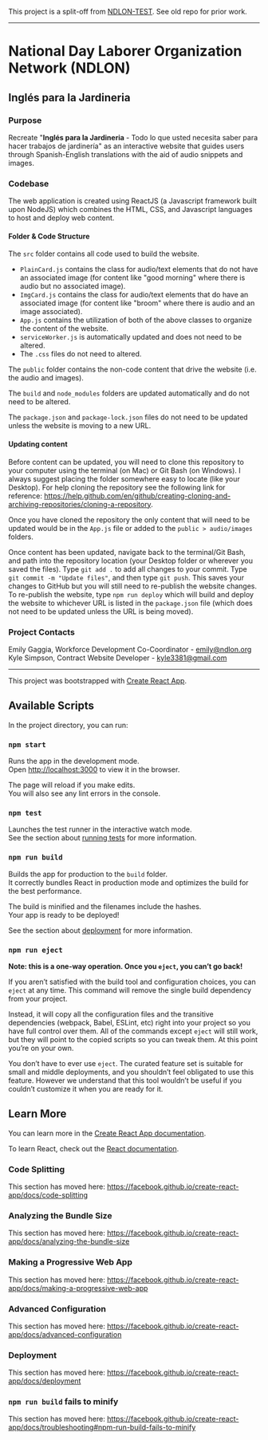 This project is a split-off from [NDLON-TEST](https://github.com/Kyle-Simpson/ndlon-test).  See old repo for prior work.

---
# __National Day Laborer Organization Network (NDLON)__
## __Inglés para la Jardineria__  

### Purpose
Recreate "__Inglés para la Jardineria__ - Todo lo que usted necesita saber para hacer trabajos de jardinería" as an interactive website that guides users through Spanish-English translations with the aid of audio snippets and images.  

### Codebase
The web application is created using ReactJS (a Javascript framework built upon NodeJS) which combines the HTML, CSS, and Javascript languages to host and deploy web content.

#### Folder & Code Structure
The `src` folder contains all code used to build the website.  
- `PlainCard.js` contains the class for audio/text elements that do not have an associated image (for content like "good morning" where there is audio but no associated image).
- `ImgCard.js` contains the class for audio/text elements that do have an associated image (for content like "broom" where there is audio and an image associated).
- `App.js` contains the utilization of both of the above classes to organize the content of the website.  
- `serviceWorker.js` is automatically updated and does not need to be altered.
- The `.css` files do not need to altered.  

The `public` folder contains the non-code content that drive the website (i.e. the audio and images).  

The `build` and `node_modules` folders are updated automatically and do not need to be altered.  

The `package.json` and `package-lock.json` files do not need to be updated unless the website is moving to a new URL.

#### Updating content
Before content can be updated, you will need to clone this repository to your computer using the terminal (on Mac) or Git Bash (on Windows).  I always suggest placing the folder somewhere easy to locate (like your Desktop).  For help cloning the repository see the following link for reference: https://help.github.com/en/github/creating-cloning-and-archiving-repositories/cloning-a-repository.  

Once you have cloned the repository the only content that will need to be updated would be in the `App.js` file or added to the `public > audio/images` folders.  

Once content has been updated, navigate back to the terminal/Git Bash, and path into the repository location (your Desktop folder or wherever you saved the files).  Type `git add .` to add all changes to your commit.  Type `git commit -m "Update files"`, and then type `git push`.  This saves your changes to GitHub but you will still need to re-publish the website changes.  To re-publish the website, type `npm run deploy` which will build and deploy the website to whichever URL is listed in the `package.json` file (which does not need to be updated unless the URL is being moved).


### Project Contacts
Emily Gaggia, Workforce Development Co-Coordinator - emily@ndlon.org  
Kyle Simpson, Contract Website Developer - kyle3381@gmail.com


---
This project was bootstrapped with [Create React App](https://github.com/facebook/create-react-app).

## Available Scripts

In the project directory, you can run:

### `npm start`

Runs the app in the development mode.<br />
Open [http://localhost:3000](http://localhost:3000) to view it in the browser.

The page will reload if you make edits.<br />
You will also see any lint errors in the console.

### `npm test`

Launches the test runner in the interactive watch mode.<br />
See the section about [running tests](https://facebook.github.io/create-react-app/docs/running-tests) for more information.

### `npm run build`

Builds the app for production to the `build` folder.<br />
It correctly bundles React in production mode and optimizes the build for the best performance.

The build is minified and the filenames include the hashes.<br />
Your app is ready to be deployed!

See the section about [deployment](https://facebook.github.io/create-react-app/docs/deployment) for more information.

### `npm run eject`

**Note: this is a one-way operation. Once you `eject`, you can’t go back!**

If you aren’t satisfied with the build tool and configuration choices, you can `eject` at any time. This command will remove the single build dependency from your project.

Instead, it will copy all the configuration files and the transitive dependencies (webpack, Babel, ESLint, etc) right into your project so you have full control over them. All of the commands except `eject` will still work, but they will point to the copied scripts so you can tweak them. At this point you’re on your own.

You don’t have to ever use `eject`. The curated feature set is suitable for small and middle deployments, and you shouldn’t feel obligated to use this feature. However we understand that this tool wouldn’t be useful if you couldn’t customize it when you are ready for it.

## Learn More

You can learn more in the [Create React App documentation](https://facebook.github.io/create-react-app/docs/getting-started).

To learn React, check out the [React documentation](https://reactjs.org/).

### Code Splitting

This section has moved here: https://facebook.github.io/create-react-app/docs/code-splitting

### Analyzing the Bundle Size

This section has moved here: https://facebook.github.io/create-react-app/docs/analyzing-the-bundle-size

### Making a Progressive Web App

This section has moved here: https://facebook.github.io/create-react-app/docs/making-a-progressive-web-app

### Advanced Configuration

This section has moved here: https://facebook.github.io/create-react-app/docs/advanced-configuration

### Deployment

This section has moved here: https://facebook.github.io/create-react-app/docs/deployment

### `npm run build` fails to minify

This section has moved here: https://facebook.github.io/create-react-app/docs/troubleshooting#npm-run-build-fails-to-minify
